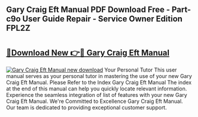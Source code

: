 ## Gary Craig Eft Manual PDF Download Free - Part-c9o User Guide Repair - Service Owner Edition FPL2Z

# <h2><a href="http://bc14060.oget.top/?id=Gary+Craig+Eft+Manual">🔗Download New 👉🔴 Gary Craig Eft Manual</a></h2>

[![Gary Craig Eft Manual new download](https://i.imgur.com/5g1atiW.png)](http://bc14060.oget.top/?id=Gary+Craig+Eft+Manual)
Your Personal Tutor This user manual serves as your personal tutor in mastering the use of your new Gary Craig Eft Manual. Please Refer to the Index Gary Craig Eft Manual The index at the end of this manual can help you quickly locate relevant information. Experience the seamless integration of list of features with your new Gary Craig Eft Manual. We're Committed to Excellence Gary Craig Eft Manual. Our team is dedicated to providing exceptional customer support.
